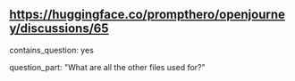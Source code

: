 ## https://huggingface.co/prompthero/openjourney/discussions/65

contains_question: yes

question_part: "What are all the other files used for?"